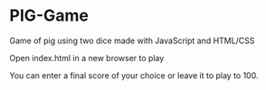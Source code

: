 # PIG-Game
Game of pig using two dice made with JavaScript and HTML/CSS


Open index.html in a new browser to play


You can enter a final score of your choice or leave it to play to 100.
